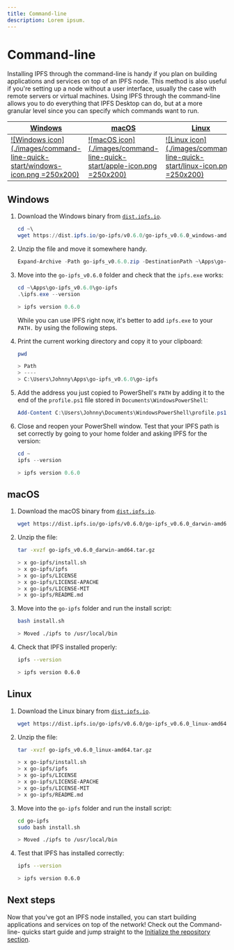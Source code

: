 ```yaml
---
title: Command-line
description: Lorem ipsum.
---
```


# Command-line

Installing IPFS through the command-line is handy if you plan on building applications and services on top of an IPFS node. This method is also useful if you're setting up a node without a user interface, usually the case with remote servers or virtual machines. Using IPFS through the command-line allows you to do everything that IPFS Desktop can do, but at a more granular level since you can specify which commands want to run.

| [Windows](#windows)                                                                      | [macOS](#macos)                                                                    | [Linux](#linux)                                                                    |
| ---------------------------------------------------------------------------------------- | ---------------------------------------------------------------------------------- | ---------------------------------------------------------------------------------- |
| [![Windows icon](./images/command-line-quick-start/windows-icon.png =250x200)](#windows) | [![macOS icon](./images/command-line-quick-start/apple-icon.png =250x200)](#macos) | [![Linux icon](./images/command-line-quick-start/linux-icon.png =250x200)](#linux) |

## Windows

1. Download the Windows binary from [`dist.ipfs.io`](https://dist.ipfs.io/#go-ipfs).

   ```powershell
   cd ~\
   wget https://dist.ipfs.io/go-ipfs/v0.6.0/go-ipfs_v0.6.0_windows-amd64.zip -Outfile go-ipfs_v0.6.0.zip
   ```

2. Unzip the file and move it somewhere handy.

   ```powershell
   Expand-Archive -Path go-ipfs_v0.6.0.zip -DestinationPath ~\Apps\go-ipfs_v0.6.0
   ```

3. Move into the `go-ipfs_v0.6.0` folder and check that the `ipfs.exe` works:

   ```powershell
   cd ~\Apps\go-ipfs_v0.6.0\go-ipfs
   .\ipfs.exe --version

   > ipfs version 0.6.0
   ```

   While you can use IPFS right now, it's better to add `ipfs.exe` to your `PATH.` by using the following steps.

4. Print the current working directory and copy it to your clipboard:

   ```powershell
   pwd

   > Path
   > ----
   > C:\Users\Johnny\Apps\go-ipfs_v0.6.0\go-ipfs
   ```

5. Add the address you just copied to PowerShell's `PATH` by adding it to the end of the `profile.ps1` file stored in `Documents\WindowsPowerShell`:

   ```powershell
   Add-Content C:\Users\Johnny\Documents\WindowsPowerShell\profile.ps1 "[System.Environment]::SetEnvironmentVariable('PATH',`$Env:PATH+';;C:\Users\Johnny\Apps\go-ipfs_v0.6.0\go-ipfs')"
   ```

6. Close and reopen your PowerShell window. Test that your IPFS path is set correctly by going to your home folder and asking IPFS for the version:

   ```powershell
   cd ~
   ipfs --version

   > ipfs version 0.6.0
   ```

## macOS

1. Download the macOS binary from [`dist.ipfs.io`](https://dist.ipfs.io/#go-ipfs).

   ```bash
   wget https://dist.ipfs.io/go-ipfs/v0.6.0/go-ipfs_v0.6.0_darwin-amd64.tar.gz
   ```

1. Unzip the file:

   ```bash
   tar -xvzf go-ipfs_v0.6.0_darwin-amd64.tar.gz

   > x go-ipfs/install.sh
   > x go-ipfs/ipfs
   > x go-ipfs/LICENSE
   > x go-ipfs/LICENSE-APACHE
   > x go-ipfs/LICENSE-MIT
   > x go-ipfs/README.md
   ```

1. Move into the `go-ipfs` folder and run the install script:

   ```bash
   bash install.sh

   > Moved ./ipfs to /usr/local/bin
   ```

1. Check that IPFS installed properly:

   ```bash
   ipfs --version

   > ipfs version 0.6.0
   ```

## Linux

1. Download the Linux binary from [`dist.ipfs.io`](https://dist.ipfs.io/#go-ipfs).

   ```bash
   wget https://dist.ipfs.io/go-ipfs/v0.6.0/go-ipfs_v0.6.0_linux-amd64.tar.gz
   ```

1. Unzip the file:

   ```bash
   tar -xvzf go-ipfs_v0.6.0_linux-amd64.tar.gz

   > x go-ipfs/install.sh
   > x go-ipfs/ipfs
   > x go-ipfs/LICENSE
   > x go-ipfs/LICENSE-APACHE
   > x go-ipfs/LICENSE-MIT
   > x go-ipfs/README.md
   ```

1. Move into the `go-ipfs` folder and run the install script:

   ```bash
   cd go-ipfs
   sudo bash install.sh

   > Moved ./ipfs to /usr/local/bin
   ```

1. Test that IPFS has installed correctly:

   ```bash
   ipfs --version

   > ipfs version 0.6.0
   ```

## Next steps

Now that you've got an IPFS node installed, you can start building applications and services on top of the network! Check out the Command-line- quicks start guide and jump straight to the [Initialize the repository section](http://localhost:8080/how-to/command-line-quick-start/#initialize-the-repository).
